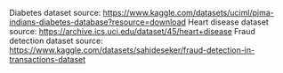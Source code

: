 Diabetes dataset source: https://www.kaggle.com/datasets/uciml/pima-indians-diabetes-database?resource=download
Heart disease dataset source: https://archive.ics.uci.edu/dataset/45/heart+disease
Fraud detection dataset source: https://www.kaggle.com/datasets/sahideseker/fraud-detection-in-transactions-dataset
